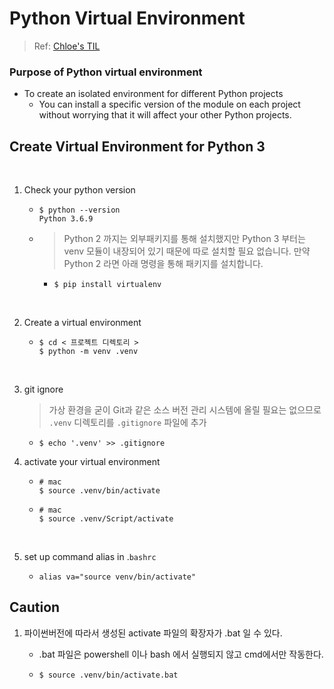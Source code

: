 # Python Virtual Environment

> Ref: [Chloe's TIL](https://chloe-codes1.gitbook.io/til/python/python_virtual_environment)

### Purpose of Python virtual environment

- To create an isolated environment for different Python projects
  - You can install a specific version of the module on each project without worrying that it will affect your other Python projects.



## Create Virtual Environment for Python 3

<br>

1. Check your python version

   - ```shell
     $ python --version
     Python 3.6.9
     ```

   - > Python 2 까지는 외부패키지를 통해 설치했지만 Python 3 부터는 venv 모듈이 내장되어 있기 때문에 따로 설치할 필요 없습니다. 만약 Python 2 라면 아래 명령을 통해 패키지를 설치합니다.

     - ```shell
       $ pip install virtualenv
       ```

<br>

2. Create a virtual environment

   - ```shell
     $ cd < 프로젝트 디렉토리 >
     $ python -m venv .venv
     ```

<br>

3. git ignore

   > 가상 환경을 굳이 Git과 같은 소스 버전 관리 시스템에 올릴 필요는 없으므로 `.venv` 디렉토리를 `.gitignore` 파일에 추가

   - ```shell
     $ echo '.venv' >> .gitignore
     ```



4. activate your virtual environment

   - ```shell
     # mac
     $ source .venv/bin/activate
     ```

   - ```shell
     # mac
     $ source .venv/Script/activate
     ```

<br>

5. set up command alias in .`bashrc`

   - ```shell
     alias va="source venv/bin/activate"
     ```



## Caution

1. 파이썬버전에 따라서 생성된 activate 파일의 확장자가 .bat 일 수 있다.

   - .bat 파일은 powershell 이나 bash 에서 실행되지 않고 cmd에서만 작동한다.

   - ```shell
     $ source .venv/bin/activate.bat
     ```

     

